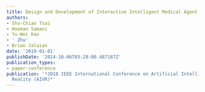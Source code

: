 ```yaml
---
title: Design and Development of Interactive Intelligent Medical Agent
authors:
- Shu-Chiao Tsai
- Hooman Samani
- Yu-Wei Kao
- ' Zhu'
- Brian Jalaian
date: '2019-01-01'
publishDate: '2024-10-06T03:28:00.487187Z'
publication_types:
- paper-conference
publication: '*2018 IEEE International Conference on Artificial Intelligence and Virtual
  Reality (AIVR)*'
---
```

